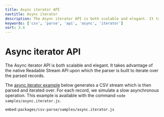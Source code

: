 ```yaml
---
title: Async iterator API
navtitle: Async iterator
description: The Async iterator API is both scalable and elegant. It takes advantage of the native Readable Stream API upon which the parser is build to iterate over the parsed records.
keywords: ['csv', 'parse', 'api', 'async', 'iterator']
sort: 3.4
---
```


# Async iterator API

The Async iterator API is both scalable and elegant. It takes advantage of the native Readable Stream API upon which the parser is built to iterate over the parsed records.

The [async iterator example](https://github.com/adaltas/node-csv/blob/master/packages/csv-parse/samples/async.iterator.js) below generates a CSV stream which is then parsed and iterated over. For each record, we simulate a slow asynchronous operation. This example is available with the command `node samples/async.iterator.js`.

`embed:packages/csv-parse/samples/async.iterator.js`

